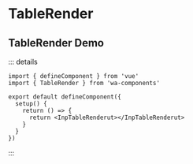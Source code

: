 # TableRender

## TableRender Demo

<TableRender :schema="schema" v-model:activeKey="activeKey" :request="(value) => console.log(value)">
<template v-slot:formButton><div>自定义按钮</div></template>
<template #bodyCell="{data}">
{{data.text}}
</template>
</TableRender>

::: details

```
import { defineComponent } from 'vue'
import { TableRender } from 'wa-components'

export default defineComponent({
  setup() {
    return () => {
      return <InpTableRenderut></InpTableRenderut>
    }
  }
})

```

:::

<script lang="ts" setup>
import { TableRender } from '../../src/index'
import { ref } from 'vue'
import { Common } from 'store-request'

const activeKey = ref('')

const schema = {
  title: '员工列表',
  tabKey: 'hh',
  form: {
    search: true,
    export: false,
    reset: true,
    fields: [
      {
        type: 'search',
        label: '工号',
        placeholder: '工号',
        key: 'card'
      },
      {
        type: 'search',
        label: '姓名',
        placeholder: '姓名',
        key: 'name'
      },
      {
        type: 'date',
        label: '手机号码',
        placeholder: '手机号码',
        key: 'phone'
      },
      {
        type: 'select',
        label: '角色',
        key: 'role'
      }
    ]
  },
  tabs: [
    {
      title: '会员订单',
      key: 'one',
      columns: [
        {
          fixed: true,
          title: '会员编号',
          dataIndex: 'orderId'
        },
        {
          title: '会员卡号',
          dataIndex: 'money',
          format: 'money'
        },
        {
          title: '姓名',
          dataIndex: 'currency',
          format: 'money'
        },
        {
          title: '手机号码',
          dataIndex: 'detail',
          format: 'money'
        },
        {
          title: '订单状态',
          dataIndex: 'status'
        },
        {
          title: '会员姓名',
          dataIndex: 'name'
        },
        {
          title: '会员等级',
          dataIndex: 'level'
        },
        {
          title: '手机号',
          dataIndex: 'phone'
        },
        {
          title: '会员等级',
          dataIndex: 'homeCode'
        },
        {
          title: '会员卡余额',
          dataIndex: 'cardMoney'
        },
        {
          title: '创建日期',
          dataIndex: 'createTime'
        },
        {
          title: '开卡日期',
          dataIndex: 'cardTime'
        },
        {
          title: '最近消费日期',
          dataIndex: 'payTime'
        },
        {
          title: '备注',
          dataIndex: 'desc'
        },
        {
          fixed: 'right',
          title: '操作',
          dataIndex: 'options',
          options: ['detail'],
          buttonGroup: [
            { title: 'hh' }
          ]
        }
      ]
    },
    {
      title: '非会员订单',
      key: 'two',
      columns: [
        {
          fixed: true,
          title: '会员编号',
          dataIndex: 'orderId'
        },
        {
          title: '会员卡号',
          dataIndex: 'money',
          format: 'money'
        },
        {
          title: '姓名',
          dataIndex: 'currency',
          format: 'money'
        },
        {
          title: '手机号码',
          dataIndex: 'detail',
          format: 'money'
        },
        {
          title: '订单状态',
          dataIndex: 'status'
        },
        {
          title: '会员姓名',
          dataIndex: 'name'
        },
        {
          title: '会员等级',
          dataIndex: 'level'
        },
        {
          title: '手机号',
          dataIndex: 'phone'
        },
        {
          title: '会员等级',
          dataIndex: 'homeCode'
        },
        {
          title: '会员卡余额',
          dataIndex: 'cardMoney'
        },
        {
          title: '创建日期',
          dataIndex: 'createTime'
        },
        {
          title: '开卡日期',
          dataIndex: 'cardTime'
        },
        {
          title: '最近消费日期',
          dataIndex: 'payTime'
        },
        {
          title: '备注',
          dataIndex: 'desc'
        },
        {
          fixed: 'right',
          title: '操作',
          dataIndex: 'options',
          options: ['detail'],
          buttonGroup: [
            { title: 'hh' }
          ]
        }
      ]
    }
  ],
  options: {
    role: [
      { label: '收银', value: 1 },
      { label: '技师', value: 2 },
      { label: '店长', value: 3 },
      { label: '老板', value: 4 }
    ]
  }
}

</script>
